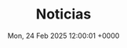 ---
title: Noticias
weight: 0
cascade:
  type: blog
sidebar:
  exclude: true
toc: true
date: Mon, 24 Feb 2025 12:00:01 +0000
---
